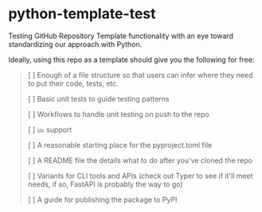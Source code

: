 # python-template-test

Testing GitHub Repository Template functionality with an eye toward standardizing our approach with Python.

Ideally, using this repo as a template should give you the following for free:

> [ ] Enough of a file structure so that users can infer where they need to put their code, tests, etc.
> 
> [ ] Basic unit tests to guide testing patterns
> 
> [ ] Workflows to handle unit testing on push to the repo
> 
> [ ] `uv` support
> 
> [ ] A reasonable starting place for the pyproject.toml file
> 
> [ ] A README file the details what to do after you've cloned the repo
> 
> [ ] Variants for CLI tools and APIs (check out Typer to see if it'll meet needs, if so, FastAPI is probably the way to go)
> 
> [ ] A guide for publishing the package to PyPI
> 
